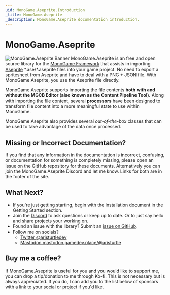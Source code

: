 ```yaml
---
uid: MonoGame.Aseprite.Introduction
_title: MonoGame.Aseprite
_description: MonoGame.Aseprite documentation introduction.
---
```


# MonoGame.Aseprite

![MonoGame.Aseprite Banner](~/images/banner.png)
MonoGame.Aseprite is an free and open source library for the [MonoGame Framework](https://www.monogame.net) that assists in importing [Aseprite](https://www.aseprite.org)  \*.ase/\*.aseprite files into your game project.  No need to export a spritesheet from Aseprite and have to deal with a PNG + JSON file.  With MonoGame.Aseprite, you use the Aseprite file directly.

MonoGame.Aseprite supports importing the file contents **both with and without the MGCB Editor (also known as the Content Pipeline Tool).**  Along with importing the file content, several **processors** have been designed to transform file content into a more meaningful state to use within MonoGame.

MonoGame.Aseprite also provides several *out-of-the-box* classes that can be used to take advantage of the data once processed.

## Missing or Incorrect Documentation?
If you find that any information in the documentation is incorrect, confusing, or documentation for something is completely missing, please open an issue on the GitHub repository for these documents.  Alternatively you can join the MonoGame.Aseprite Discord and let me know.  Links for both are in the footer of the site.


## What Next?
* If you're just getting starting, begin with the installation document in the Getting Started section.  
* Join the [Discord](https://discord.gg/8jFvHhuMJU) to ask questions or keep up to date. Or to just say hello and share projects your working on.
* Found an issue with the library?  Submit an [issue on GitHub](https://github.com/aristurtledev/monogame-aseprite/issues).
* Follow me on socials? 
    * [Twitter @aristurtledev](https://www.twitter.com/aristurtledev)
    * [Mastodon mastodon.gamedev.place/@aristurtle](https://mastodon.gamedev.place/@aristurlte)


## Buy me a coffee?
If MonoGame.Aseprite is useful for you and you would like to support me, you can drop a tip/donation to me through Ko-fi.  This is not necessary but is always appreciated.  If you do, I can add you to the list below of sponsors with a link to your social or project if you'd like.

<a href="https://ko-fi.com/aristurtledev">
<ThemedImage
  alt="Support me on Ko-fi"
  sources={{
    light: useBaseUrl('/img/kofi-bg-black.webp'),
    dark: useBaseUrl('/img/kofi-bg-white.webp'),
  }}
/>
</a>
